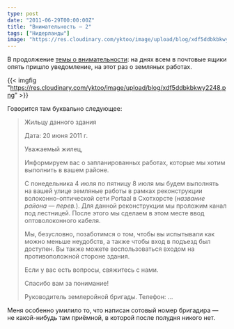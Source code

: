 ```yaml
---
type: post
date: "2011-06-29T00:00:00Z"
title: "Внимательность — 2"
tags: ["Нидерланды"]
image: "https://res.cloudinary.com/yktoo/image/upload/blog/xdf5ddbkbkwy2248.png"
---
```


В продолжение [темы о внимательности](0048): на днях всем в почтовые ящики опять пришло уведомление, на этот раз о земляных работах.

{{< imgfig "https://res.cloudinary.com/yktoo/image/upload/blog/xdf5ddbkbkwy2248.png" >}}

<!--more-->

Говорится там буквально следующее:

> Жильцу данного здания
>
> Дата: 20 июня 2011 г.
>
> Уважаемый жилец,
>
> Информируем вас о запланированных работах, которые мы хотим выполнить в вашем районе.
>
> С понедельника 4 июля по пятницу 8 июля мы будем выполнять на вашей улице земляные работы в рамках реконструкции волоконно-оптической сети Portaal в Схотхорсте (*название района — перев.*).
Для данной реконструкции мы проложим канал под лестницей. После этого мы сделаем в этом месте ввод оптоволоконного кабеля.
>
> Мы, безусловно, позаботимся о том, чтобы вы испытывали как можно меньше неудобств, а также чтобы вход в подъезд был доступен. Вы также можете воспользоваться входом на противоположной стороне здания.
>
> Если у вас есть вопросы, свяжитесь с нами.
>
> Спасибо вам за понимание!
>
> Руководитель землеройной бригады.
> Телефон: …

Меня особенно умилило то, что написан сотовый номер бригадира — не какой-нибудь там приёмной, в которой после полудня никого нет.
